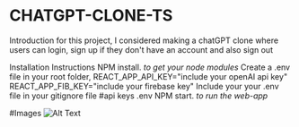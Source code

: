 # CHATGPT-CLONE-TS

Introduction
  for this project, I considered making a chatGPT clone where users can login, sign up if they don't have an account and also sign out
  
Installation Instructions
NPM install.  *to get your node modules*
Create a .env file in your root folder, 
  REACT_APP_API_KEY="include your openAI api key"
  REACT_APP_FIB_KEY="include your firebase key"
Include your your .env file in your gitignore file 
  #api keys
  .env
NPM start. *to run the web-app* 

#Images
![Alt Text](https://drive.google.com/file/d/1u4h5_kQoe8SpMoeZVsr-2tPeU3_G1V-7/view?usp=share_link)

